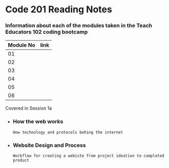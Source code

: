 # Code 201 Reading Notes

### Information about each of the modules taken in the Teach Educators 102 coding bootcamp



  | Module No | link                      |
  |-----------|-----------------------------|
  |  01       | []()                        |
  |  02       |                             |
  |  03       |                             |
  |  04      | []()                        |
  |  05      |                             |
  |  06      |                             |


Covered in Session 1a

- ### How the web works
      How technology and protocols behing the internet
      
- ### Website Design and Process
      Workflow for creating a webiste from project ideation to completed product
